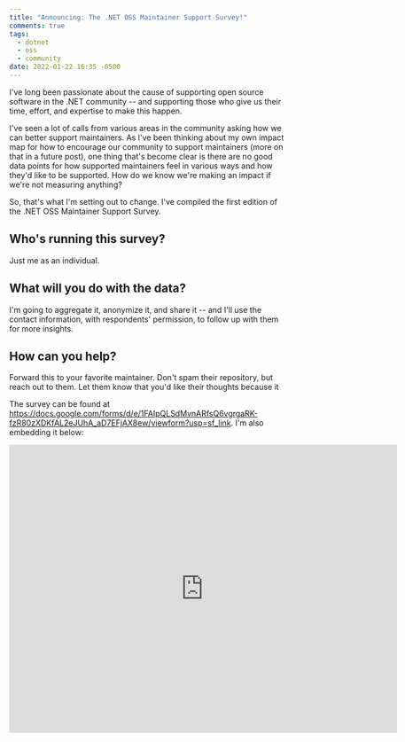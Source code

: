 ```yaml
---
title: "Announcing: The .NET OSS Maintainer Support Survey!"
comments: true
tags:
  - dotnet
  - oss
  - community
date: 2022-01-22 16:35 -0500
---
```

I've long been passionate about the cause of supporting open source software in the .NET community -- and supporting those who give us their time, effort, and expertise to make this happen.

I've seen a lot of calls from various areas in the community asking how we can better support maintainers. As I've been thinking about my own impact map for how to encourage our community to support maintainers (more on that in a future post), one thing that's become clear is there are no good data points for how supported maintainers feel in various ways and how they'd like to be supported. How do we know we're making an impact if we're not measuring anything?

So, that's what I'm setting out to change. I've compiled the first edition of the .NET OSS Maintainer Support Survey. 

## Who's running this survey?

Just me as an individual.

## What will you do with the data?

I'm going to aggregate it, anonymize it, and share it -- and I'll use the contact information, with respondents' permission, to follow up with them for more insights.

## How can you help?

Forward this to your favorite maintainer. Don't spam their repository, but reach out to them. Let them know that you'd like their thoughts because it 

The survey can be found at <https://docs.google.com/forms/d/e/1FAIpQLSdMvnARfsQ6vgrgaRK-fzR80zXDKfAL2eJUhA_aD7EFjAX8ew/viewform?usp=sf_link>. I'm also embedding it below:

<iframe src="https://docs.google.com/forms/d/e/1FAIpQLSdMvnARfsQ6vgrgaRK-fzR80zXDKfAL2eJUhA_aD7EFjAX8ew/viewform?embedded=true" width="700" height="520" frameborder="0" marginheight="0" marginwidth="0">Loading…</iframe>
